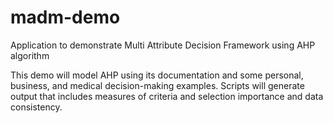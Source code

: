 # madm-demo
Application to demonstrate Multi Attribute Decision Framework using AHP algorithm

This demo will model AHP using its documentation and some personal, business, and medical decision-making examples. Scripts will generate output that includes measures of criteria and selection importance and data consistency.
